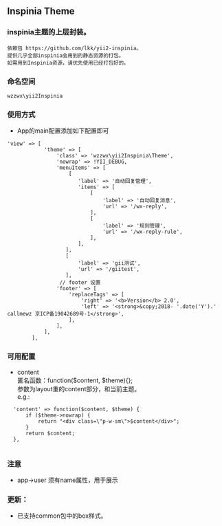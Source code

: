## Inspinia Theme
### inspinia主题的上层封装。
    依赖包 https://github.com/lkk/yii2-inspinia。
    提供几乎全部inspinia会用到的静态资源的打包。
    如需用到Inspinia资源，请优先使用已经打包好的。

### 命名空间
    wzzwx\yii2Inspinia
### 使用方式
- App的main配置添加如下配置即可

```
'view' => [
            'theme' => [
                'class' => 'wzzwx\yii2Inspinia\Theme',
                'nowrap' => !YII_DEBUG,
                'menuItems' => [
                    [
                       'label' => '自动回复管理',
                       'items' => [
                           [
                               'label' => '自动回复消息',
                               'url' => '/wx-reply',
                           ],
                           [
                               'label' => '规则管理',
                               'url' => '/wx-reply-rule',
                           ],
                       ],
                   ],
                   [
                       'label' => 'gii测试',
                       'url' => '/giitest',
                   ],
                 // footer 设置
                'footer' => [
                    'replaceTags' => [
                        'right' => '<b>Version</b> 2.0',
                        'left' => '<strong>&copy;2018- '.date('Y').' callmewz 京ICP备19042689号-1</strong>',
                    ],
                ],
            ],
        ],
```
### 可用配置
- content  
匿名函数：function($content, $theme){};   
参数为layout重的content部分，和当前主题。   
e.g.:   

```
  'content' => function($content, $theme) {
      if ($theme->nowrap) {
          return "<div class=\"p-w-sm\">$content</div>";
      }
      return $content;
  },
                  
```

### 注意
- app->user 须有name属性，用于展示

### 更新：

- 已支持common包中的box样式。
